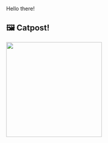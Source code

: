 Hello there!



## 🖼️ Catpost!

<sub>
    <img src="https://cdn2.thecatapi.com/images/bf2.jpg" height="256">
</sub>


